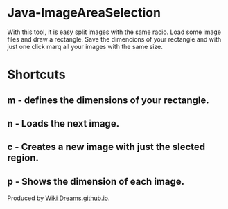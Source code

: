# Java-ImageAreaSelection
With this tool, it is easy split images with the same racio. Load some image files and draw a rectangle. Save the dimencions of your rectangle and with just one  click marq all your images with the same size.

# Shortcuts

## m - defines the dimensions of your rectangle.
## n - Loads the next image.
## c - Creates a new image with just the slected region.
## p - Shows the dimension of each image.

Produced by [Wiki Dreams.github.io](https://WikiDreams.github.io/).